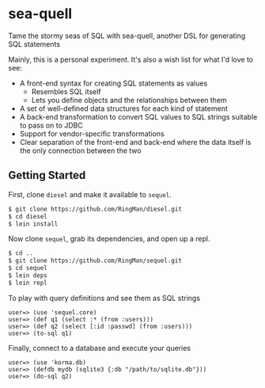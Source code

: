sea-quell
=========

Tame the stormy seas of SQL with sea-quell, another DSL for generating SQL statements

Mainly, this is a personal experiment.  It's also a wish list for what I'd love to see:

* A front-end syntax for creating SQL statements as values
  * Resembles SQL itself
  * Lets you define objects and the relationships between them
* A set of well-defined data structures for each kind of statement
* A back-end transformation to convert SQL values to SQL strings suitable to pass on to JDBC
* Support for vendor-specific transformations
* Clear separation of the front-end and back-end where the data itself is the only connection between the two

## Getting Started
First, clone `diesel` and make it available to `sequel`.

```bash
$ git clone https://github.com/RingMan/diesel.git
$ cd diesel
$ lein install
```
Now clone `sequel`, grab its dependencies, and open up a repl.

```bash
$ cd ..
$ git clone https://github.com/RingMan/sequel.git
$ cd sequel
$ lein deps
$ lein repl
```

To play with query definitions and see them as SQL strings

```
user=> (use 'sequel.core)
user=> (def q1 (select :* (from :users)))
user=> (def q2 (select [:id :passwd] (from :users)))
user=> (to-sql q1)
```

Finally, connect to a database and execute your queries

```
user=> (use 'korma.db)
user=> (defdb mydb (sqlite3 {:db "/path/to/sqlite.db"}))
user=> (do-sql q2)
```
